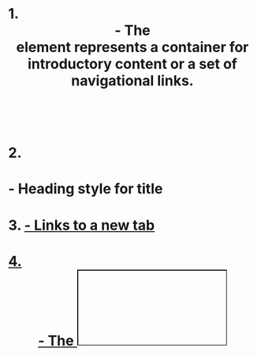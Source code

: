 # 1. <header> -  The <header> element represents a container for introductory content or a set of navigational links.
 # 2. <h1> - Heading style for title 
 # 3. <a href> - Links to a new tab 
 # 4. <header> - The <iframe> tag specifies an inline frame. An inline frame is used to embed another document within the     current      HTML document.
 # 5. <footer> - The <footer> tag defines a footer for a document or section.
 # 6. <form> - The <form> tag is used to create an HTML form for user input.
